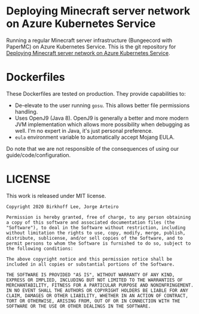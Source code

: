 # Deploying Minecraft server network on Azure Kubernetes Service
Running a regular Minecraft server infrastructure (Bungeecord with PaperMC) on Azure
Kubernetes Service. This is the git repository for
[Deploying Minecraft server network on Azure Kubernetes Service](https://azuretar.com/deploying-minecraft-server-network-on-azure-kubernetes-service/).

# Dockerfiles
These Dockerfiles are tested on production. They provide capabilities to:

* De-elevate to the user running `gosu`. This allows better file
  permissions handling.
* Uses OpenJ9 (Java 8). OpenJ9 is generally a better and more modern JVM
  implementation which allows more possibility when debugging as well. I'm
  no expert in Java, it's just personal preference.
* `eula` environment variable to automatically accept Mojang EULA.

Do note that we are not responsible of the consequences of using our guide/code/configuration.

# LICENSE
This work is released under MIT license.

```
Copyright 2020 Birkhoff Lee, Jorge Arteiro

Permission is hereby granted, free of charge, to any person obtaining a copy of this software and associated documentation files (the "Software"), to deal in the Software without restriction, including without limitation the rights to use, copy, modify, merge, publish, distribute, sublicense, and/or sell copies of the Software, and to permit persons to whom the Software is furnished to do so, subject to the following conditions:

The above copyright notice and this permission notice shall be included in all copies or substantial portions of the Software.

THE SOFTWARE IS PROVIDED "AS IS", WITHOUT WARRANTY OF ANY KIND, EXPRESS OR IMPLIED, INCLUDING BUT NOT LIMITED TO THE WARRANTIES OF MERCHANTABILITY, FITNESS FOR A PARTICULAR PURPOSE AND NONINFRINGEMENT. IN NO EVENT SHALL THE AUTHORS OR COPYRIGHT HOLDERS BE LIABLE FOR ANY CLAIM, DAMAGES OR OTHER LIABILITY, WHETHER IN AN ACTION OF CONTRACT, TORT OR OTHERWISE, ARISING FROM, OUT OF OR IN CONNECTION WITH THE SOFTWARE OR THE USE OR OTHER DEALINGS IN THE SOFTWARE.

```
